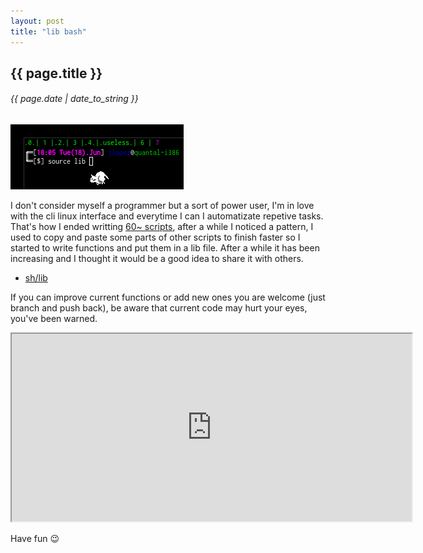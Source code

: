 ```yaml
---
layout: post
title: "lib bash"
---
```


## {{ page.title }}

###### {{ page.date | date_to_string }}

**![](/assets/img/75.png)**

I don't consider myself a programmer but a sort of power user, I'm in love with the cli linux interface and everytime I can I automatizate repetive tasks. That's how I ended writting [60~ scripts](https://github.com/chilicuil/learn/tree/master/sh), after a while I noticed a pattern, I used to copy and paste some parts of other scripts to finish faster so I started to write functions and put them in a lib file. After a while it has been increasing and I thought it would be a good idea to share it with others.

- [sh/lib](https://github.com/chilicuil/learn/blob/master/sh/lib)

If you can improve current functions or add new ones you are welcome (just branch and push back), be aware that current code may hurt your eyes, you've been warned.

<iframe class="showterm" src="http://showterm.io/43162198175c203d5a8f6" width="640" height="300">&nbsp;</iframe> 

Have fun &#128521; 
